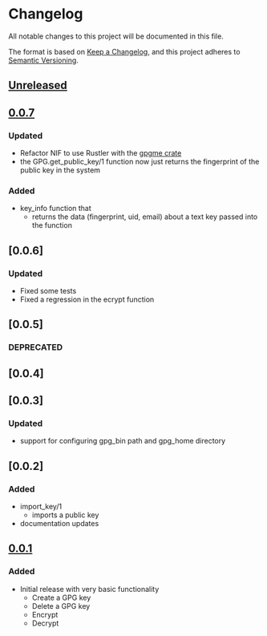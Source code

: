 # Changelog
All notable changes to this project will be documented in this file.

The format is based on [Keep a Changelog](https://keepachangelog.com/en/1.0.0/),
and this project adheres to [Semantic Versioning](https://semver.org/spec/v2.0.0.html).
## [Unreleased]

## [0.0.7]
### Updated
  - Refactor NIF to use Rustler with the [gpgme crate](https://docs.rs/gpgme/latest/gpgme/index.html)
  - the GPG.get_public_key/1 function now just returns the fingerprint of the public key in the system

### Added
  - key_info function that
    - returns the data (fingerprint, uid, email) about a text key passed into the function

## [0.0.6]
### Updated
  - Fixed some tests
  - Fixed a regression in the ecrypt function

## [0.0.5]
### DEPRECATED

## [0.0.4]

## [0.0.3]
### Updated
  - support for configuring gpg_bin path and gpg_home directory 

## [0.0.2]
### Added
  - import_key/1
    - imports a public key
  - documentation updates

## [0.0.1]
### Added
  - Initial release with very basic functionality
    - Create a GPG key
    - Delete a GPG key
    - Encrypt
    - Decrypt

[Unreleased]: https://github.com/silbermm/gpgmex/compare/v0.0.7...HEAD
[0.0.7]: https://github.com/silbermm/gpgmex/releases/tag/v0.0.7
[0.0.1]: https://github.com/silbermm/gpgmex/releases/tag/v0.0.1
